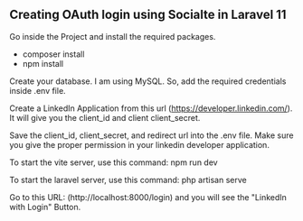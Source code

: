 ## Creating OAuth login using Socialte in Laravel 11

Go inside the Project and install the required packages.
- composer install
- npm install

Create your database. I am using MySQL. So, add the required credentials inside .env file.

Create a LinkedIn Application from this url (https://developer.linkedin.com/). It will give you the client_id and client client_secret.

Save the client_id, client_secret, and redirect url into the .env file. Make sure you give the proper permission in your linkedin developer application.

To start the vite server, use this command: npm run dev

To start the laravel server, use this command: php artisan serve

Go to this URL: (http://localhost:8000/login) and you will see the "LinkedIn with Login" Button.